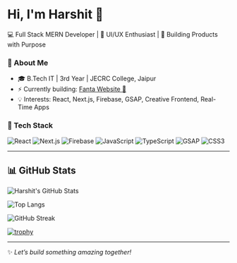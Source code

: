 # Hi, I'm Harshit 👋

💻 Full Stack MERN Developer | 🚀 UI/UX Enthusiast | 🌱 Building Products with Purpose

### 🌟 About Me
- 🎓 B.Tech IT | 3rd Year | JECRC College, Jaipur
- ⚡ Currently building: [Fanta Website 🍊](https://github.com/Harshit4681/Fanta-website-)
- 💡 Interests: React, Next.js, Firebase, GSAP, Creative Frontend, Real-Time Apps

### 🔧 Tech Stack
![React](https://img.shields.io/badge/-React-blue?logo=react&logoColor=white)
![Next.js](https://img.shields.io/badge/-Next.js-black?logo=next.js)
![Firebase](https://img.shields.io/badge/-Firebase-ffca28?logo=firebase&logoColor=black)
![JavaScript](https://img.shields.io/badge/-JavaScript-F7DF1E?logo=javascript&logoColor=black)
![TypeScript](https://img.shields.io/badge/-TypeScript-3178c6?logo=typescript&logoColor=white)
![GSAP](https://img.shields.io/badge/-GSAP-88CE02?logo=greensock&logoColor=white)
![CSS3](https://img.shields.io/badge/-CSS3-1572B6?logo=css3&logoColor=white)

---

## 📊 GitHub Stats

![Harshit's GitHub Stats](https://github-readme-stats.vercel.app/api?username=Harshit4681&show_icons=true&theme=tokyonight)

![Top Langs](https://github-readme-stats.vercel.app/api/top-langs/?username=Harshit4681&layout=compact&theme=tokyonight)

![GitHub Streak](https://streak-stats.demolab.com/?user=Harshit4681&theme=tokyonight)

[![trophy](https://github-profile-trophy.vercel.app/?username=Harshit4681&theme=darkhub)](https://github.com/ryo-ma/github-profile-trophy)

---

✨ _Let’s build something amazing together!_
